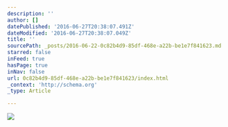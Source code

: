 ```yaml
---
description: ''
author: []
datePublished: '2016-06-27T20:38:07.491Z'
dateModified: '2016-06-27T20:38:07.049Z'
title: ''
sourcePath: _posts/2016-06-22-0c82b4d9-85df-468e-a22b-be1e7f841623.md
starred: false
inFeed: true
hasPage: true
inNav: false
url: 0c82b4d9-85df-468e-a22b-be1e7f841623/index.html
_context: 'http://schema.org'
_type: Article

---
```

![](https://the-grid-user-content.s3-us-west-2.amazonaws.com/8cff28ad-2f47-4161-bbac-1f26dfc25227.jpg)